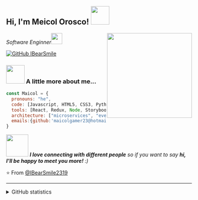 <h2> Hi, I'm Meicol Orosco! <img src="https://media.giphy.com/media/mGcNjsfWAjY5AEZNw6/giphy.gif" width="50"></h2>
<img align='right' src="https://avatars.githubusercontent.com/u/78711486?v=4" width="230">
<p><em>Software Enginner<img src="https://media.giphy.com/media/fYSnHlufseco8Fh93Z/giphy.gif" width="30">
</em></p>

[![GitHub IBearSmile](https://img.shields.io/github/followers/IBearSmile2319?label=follow&style=social)](https://github.com/IBearSmile2319)

### <img src="https://media.giphy.com/media/VgCDAzcKvsR6OM0uWg/giphy.gif" width="50"> A little more about me...  

```javascript
const Maicol = {
  pronouns: "he",
  code: [Javascript, HTML5, CSS3, Python, Java, PHP],
  tools: [React, Redux, Node, Storybook, Styled-Components, Mongoose, Git, Linux, Ubunto],
  architecture: ["microservices", "event-driven", "design system pattern"],
  emails:{github:'maicolgamer23@hotmail.com',group:'maicol.o@magicmoon.dev'}
}
```

<img src="https://media.giphy.com/media/LnQjpWaON8nhr21vNW/giphy.gif" width="60"> <em><b>I love connecting with different people</b> so if you want to say <b>hi, I'll be happy to meet you more!</b> :)</em>

⭐️ From [@IBearSmile2319](https://github.com/IBearSmile2319)

---

<details>
  <summary>GitHub statistics</summary>
  
  <a href="https://github.com/IBearSmile2319">
      <img align="center" src="https://github-readme-stats.vercel.app/api?username=IBearSmile2319&show_icons=true&theme=dracula&layout=compact" />
  </a>

  <a href="https://github.com/IBearSmile2319">
      <img align="center" src="https://github-readme-stats.vercel.app/api/top-langs/?username=IBearSmile2319&theme=dracula&layout=compact" />
  </a>

</details>
